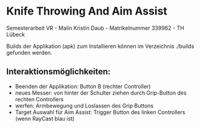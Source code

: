 # Knife Throwing And Aim Assist
Semesterarbeit VR - Malin Kristin Daub - 
Matrikelnummer 339962 - TH Lübeck

Builds der Applikation (apk) zum Installieren können im Verzeichnis ./builds gefunden werden.

## Interaktionsmöglichkeiten:

- Beenden der Applikation: Button B (rechter Controller)
- neues Messer: von hinter der Schulter ziehen durch Grip-Button des rechten Controllers
- werfen: Armbewegung und Loslassen des Grip Buttons
- Target Auswahl für Aim Assist: Trigger Button des linken Controllers (wenn RayCast blau ist)
